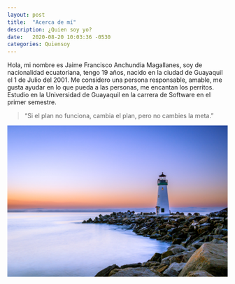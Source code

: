 ```yaml
---
layout: post
title:  "Acerca de mí"
description: ¿Quien soy yo?
date:   2020-08-20 10:03:36 -0530
categories: Quiensoy
---
```

Hola, mi nombre es Jaime Francisco Anchundia Magallanes, soy de nacionalidad ecuatoriana, tengo 19 años, nacido en la ciudad de Guayaquil el 1 de Julio del 2001.
Me considero una persona responsable, amable, me gusta ayudar en lo que pueda a las personas, me encantan los perritos.
Estudio en la Universidad de Guayaquil en la carrera de Software en el primer semestre.


> “Si el plan no funciona, cambia el plan, pero no cambies la meta.”

![x](/assets/images/cover.jpg)
